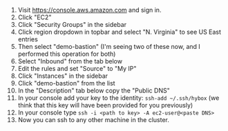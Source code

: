 1. Visit https://console.aws.amazon.com and sign in.
1. Click "EC2"
1. Click "Security Groups" in the sidebar
1. Click region dropdown in topbar and select "N. Virginia" to see US East entries
1. Then select "demo-bastion" (I'm seeing two of these now, and I performed this operation for both)
1. Select "Inbound" from the tab below
1. Edit the rules and set "Source" to "My IP"
1. Click "Instances" in the sidebar
1. Click "demo-bastion" from the list
1. In the "Description" tab below copy the "Public DNS"
1. In your console add your key to the identity: `ssh-add ~/.ssh/hybox` (we think that this key will have been provided for you previously)
1. In your console type `ssh -i <path to key> -A ec2-user@<paste DNS>`
1. Now you can ssh to any other machine in the cluster.